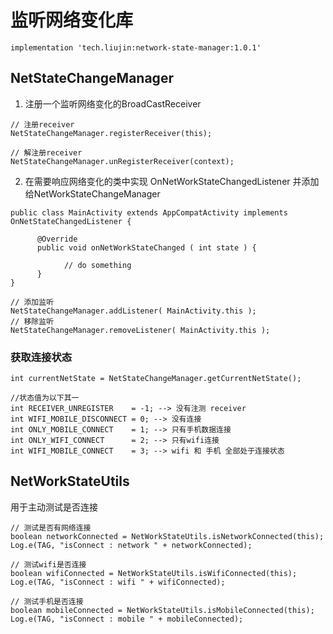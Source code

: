 # 监听网络变化库

```
implementation 'tech.liujin:network-state-manager:1.0.1'
```

## NetStateChangeManager

1. 注册一个监听网络变化的BroadCastReceiver

```
// 注册receiver
NetStateChangeManager.registerReceiver(this);
```

```
// 解注册receiver
NetStateChangeManager.unRegisterReceiver(context);
```

2. 在需要响应网络变化的类中实现 OnNetWorkStateChangedListener 并添加给NetWorkStateChangeManager

```
public class MainActivity extends AppCompatActivity implements OnNetStateChangedListener {

      @Override
      public void onNetWorkStateChanged ( int state ) {

            // do something
      }
}
```

```
// 添加监听
NetStateChangeManager.addListener( MainActivity.this );
// 移除监听
NetStateChangeManager.removeListener( MainActivity.this );
```

### 获取连接状态

```
int currentNetState = NetStateChangeManager.getCurrentNetState();

//状态值为以下其一
int RECEIVER_UNREGISTER    = -1; --> 没有注测 receiver
int WIFI_MOBILE_DISCONNECT = 0; --> 没有连接
int ONLY_MOBILE_CONNECT    = 1; --> 只有手机数据连接
int ONLY_WIFI_CONNECT      = 2; --> 只有wifi连接
int WIFI_MOBILE_CONNECT    = 3; --> wifi 和 手机 全部处于连接状态
```

## NetWorkStateUtils

用于主动测试是否连接

```
// 测试是否有网络连接
boolean networkConnected = NetWorkStateUtils.isNetworkConnected(this);
Log.e(TAG, "isConnect : network " + networkConnected);

// 测试wifi是否连接
boolean wifiConnected = NetWorkStateUtils.isWifiConnected(this);
Log.e(TAG, "isConnect : wifi " + wifiConnected);

// 测试手机是否连接
boolean mobileConnected = NetWorkStateUtils.isMobileConnected(this);
Log.e(TAG, "isConnect : mobile " + mobileConnected);
```
